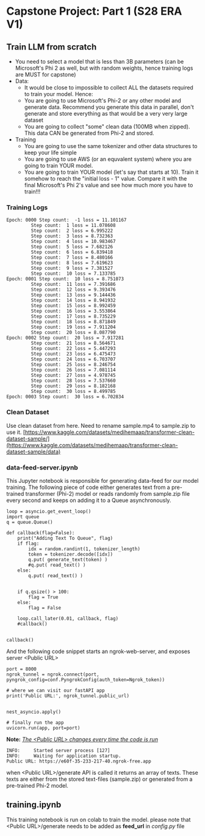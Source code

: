 # Capstone Project: Part 1 (S28 ERA V1)
## Train LLM from scratch ##

* You need to select a model that is less than 3B parameters (can be Microsoft's Phi 2 as well, but with random weights, hence training logs are MUST for capstone)
* Data:
  * It would be close to impossible to collect ALL the datasets required to train your model. Hence:
  * You are going to use Microsoft's Phi-2 or any other model and generate data. Recommend you generate this data in parallel, don't generate and store everything as that would be a very very large dataset
  * You are going to collect "some" clean data (100MB when zipped). This data CAN be generated from Phi-2 and stored.
* Training
  * You are going to use the same tokenizer and other data structures to keep your life simple
  * You are going to use AWS (or an equvalent system) where you are going to train YOUR model. 
  * You are going to train YOUR model (let's say that starts at 10). Train it somehow to reach the "initial loss - 1" value. Compare it with the final Microsoft's Phi 2's value and see how much more you have to train!!!

### Training Logs ###
```
Epoch: 0000 Step count:  -1 loss = 11.101167
		 Step count:  1 loss = 11.078608
		 Step count:  2 loss = 6.995222
		 Step count:  3 loss = 8.732363
		 Step count:  4 loss = 10.983467
		 Step count:  5 loss = 7.682126
		 Step count:  6 loss = 6.839418
		 Step count:  7 loss = 8.480166
		 Step count:  8 loss = 7.619623
		 Step count:  9 loss = 7.381527
		 Step count:  10 loss = 7.133785
Epoch: 0001 Step count:  10 loss = 8.751073
		 Step count:  11 loss = 7.391686
		 Step count:  12 loss = 9.393476
		 Step count:  13 loss = 9.144436
		 Step count:  14 loss = 8.941932
		 Step count:  15 loss = 8.992459
		 Step count:  16 loss = 3.553864
		 Step count:  17 loss = 8.735229
		 Step count:  18 loss = 8.871849
		 Step count:  19 loss = 7.911204
		 Step count:  20 loss = 8.087790
Epoch: 0002 Step count:  20 loss = 7.917281
		 Step count:  21 loss = 8.564671
		 Step count:  22 loss = 5.447293
		 Step count:  23 loss = 6.475473
		 Step count:  24 loss = 6.703707
		 Step count:  25 loss = 8.246754
		 Step count:  26 loss = 7.081114
		 Step count:  27 loss = 4.978745
		 Step count:  28 loss = 7.537660
		 Step count:  29 loss = 8.182168
		 Step count:  30 loss = 8.499785
Epoch: 0003 Step count:  30 loss = 6.702834
```

### Clean Dataset
Use clean dataset from here. Need to rename sample.mp4 to sample.zip
to use it.
[https://www.kaggle.com/datasets/medihemaap/transformer-clean-dataset-sample/](https://www.kaggle.com/datasets/medihemaap/transformer-clean-dataset-sample/data)

### data-feed-server.ipynb
This Jupyter notebook is responsible for generating data-feed for our model training.
The following piece of code either generates text from a pre-trained transformer (Phi-2) model or reads randomly from sample.zip file
every second and keeps on adding it to a Queue asynchronously.

```
loop = asyncio.get_event_loop()
import queue
q = queue.Queue()

def callback(flag=False):
    print("Adding Text To Queue", flag)
    if flag:
        idx = random.randint(1, tokenizer_length)
        token = tokenizer.decode([idx])
        q.put( generate_text(token) )
        #q.put( read_text() )
    else:
        q.put( read_text() )
    
    
    if q.qsize() > 100:
        flag = True
    else:
        flag = False
    
    loop.call_later(0.01, callback, flag)
    #callback()
    
            
callback()
```

And the following code snippet starts an ngrok-web-server, and exposes server \<Public URL\>

```
port = 8000
ngrok_tunnel = ngrok.connect(port, pyngrok_config=conf.PyngrokConfig(auth_token=Ngrok_token))

# where we can visit our fastAPI app
print('Public URL:', ngrok_tunnel.public_url)


nest_asyncio.apply()

# finally run the app
uvicorn.run(app, port=port)
```

**Note:** <ins>_The \<Public URL\> changes every time the code is run_</ins>

```
INFO:     Started server process [127]
INFO:     Waiting for application startup.
Public URL: https://e60f-35-233-217-40.ngrok-free.app
```

when \<Public URL\>/generate API is called it returns an array of texts.
These texts are either from the stored text-files (sample.zip) or generated from a pre-trained Phi-2 model.

## training.ipynb
This training notebook is run on colab to train the model. please note that \<Public URL\>/generate needs to be added as **feed_url** in
_config.py_ file 

